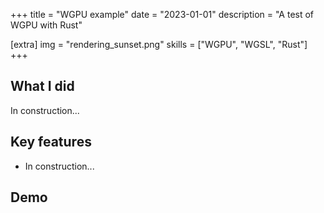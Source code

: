 +++
title = "WGPU example"
date = "2023-01-01"
description = "A test of WGPU with Rust"

[extra]
img = "rendering_sunset.png"
skills = ["WGPU", "WGSL", "Rust"]
+++

## What I did

In construction...

## Key features

- In construction...

## Demo

<div id="wasm-example"></div>
<script type="module">
    import init from "/pkg/librendering.js";
    init().then(() => {
        console.log("WASM Loaded");
    });
</script>